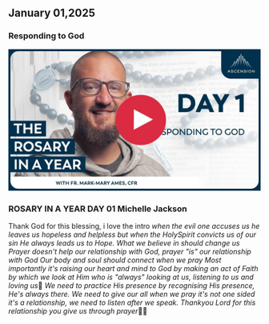 ## January 01,2025

### Responding to God

[![Responding to God](https://raw.githubusercontent.com/linusjf/RIAY/refs/heads/main/January/jpgs/Day001.jpg)](https://youtu.be/PesisPSBosg "Responding to God")

### ROSARY IN A YEAR DAY 01 Michelle Jackson

Thank God for this blessing, i love the intro _when the evil one accuses us he leaves us hopeless and helpless but when the HolySpirit convicts us of our sin He always leads us to Hope._
_What we believe in should change us_
_Prayer doesn't help our relationship with God, prayer "is" our relationship with God_
_Our body and soul should connect when we pray_
*Most importantly it's raising our heart and mind to God by making an act of Faith by which we look at Him who is "always" looking at us, listening to us and loving us*🥹
_We need to practice His presence by recognising His presence, He's always there._
*We need to give our all when we pray it's not one sided it's a relationship, we need to listen after we speak. Thankyou Lord for this relationship you give us through prayer*🙏🏽
